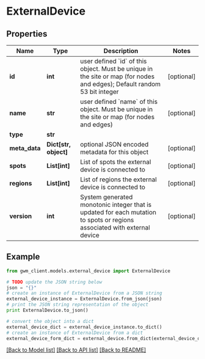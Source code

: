 # ExternalDevice


## Properties
Name | Type | Description | Notes
------------ | ------------- | ------------- | -------------
**id** | **int** | user defined &#x60;id&#x60; of this object. Must be unique in the site or map (for nodes and edges); Default random 53 bit integer | [optional] 
**name** | **str** | user defined &#x60;name&#x60; of this object. Must be unique in the site or map (for nodes and edges) | [optional] 
**type** | **str** |  | 
**meta_data** | **Dict[str, object]** | optional JSON encoded metadata for this object | [optional] 
**spots** | **List[int]** | List of spots the external device is connected to | [optional] 
**regions** | **List[int]** | List of regions the external device is connected to | [optional] 
**version** | **int** | System generated monotonic integer that is updated for each mutation to spots or regions associated with external device | [optional] 

## Example

```python
from gwm_client.models.external_device import ExternalDevice

# TODO update the JSON string below
json = "{}"
# create an instance of ExternalDevice from a JSON string
external_device_instance = ExternalDevice.from_json(json)
# print the JSON string representation of the object
print ExternalDevice.to_json()

# convert the object into a dict
external_device_dict = external_device_instance.to_dict()
# create an instance of ExternalDevice from a dict
external_device_form_dict = external_device.from_dict(external_device_dict)
```
[[Back to Model list]](../README.md#documentation-for-models) [[Back to API list]](../README.md#documentation-for-api-endpoints) [[Back to README]](../README.md)



